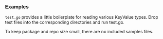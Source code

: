 ### Examples

`test.go` provides a little boilerplate for reading various KeyValue types.
Drop test files into the corresponding directories and run test.go.

To keep package and repo size small, there are no included samples files.